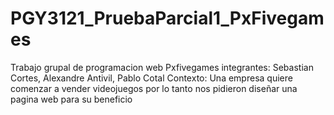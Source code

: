# PGY3121_PruebaParcial1_PxFivegames
Trabajo grupal de programacion web
Pxfivegames 
integrantes: Sebastian Cortes, Alexandre Antivil, Pablo Cotal
Contexto: Una empresa quiere comenzar a vender videojuegos por lo tanto nos pidieron diseñar una pagina web para su beneficio 
